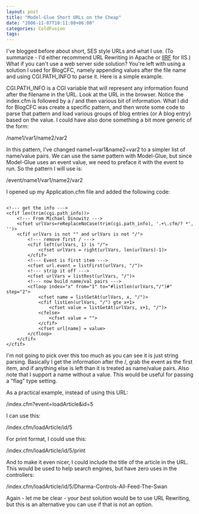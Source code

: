 ```yaml
---
layout: post
title: "Model-Glue Short URLs on the Cheap"
date: "2006-11-07T10:11:00+06:00"
categories: ColdFusion 
tags: 
---
```


I've blogged before about short, SES style URLs and what I use. (To summarize - I'd either recommend URL Rewriting in Apache or <a href="http://cheeso.members.winisp.net/IIRF.aspx">IIRF</a> for IIS.) What if you can't use a web server side solution? You're left with using a solution I used for BlogCFC, namely appending values after the file name and using CGI.PATH_INFO to parse it. Here is a simple example.
<!--more-->
CGI.PATH_INFO is a CGI variable that will represent any information found after the filename in the URL. Look at the URL in the browser. Notice the index.cfm is followed by a / and then various bit of information. What I did for BlogCFC was create a specific pattern, and then wrote some code to parse that pattern and load various groups of blog entries (or A blog entry) based on the value. I could have also done something a bit more generic of the form:

/name1/var1/name2/var2

In this pattern, I've changed name1=var1&name2=var2 to a simpler list of name/value pairs. We can use the same pattern with Model-Glue, but since Model-Glue uses an event value, we need to preface it with the event to run. So the pattern I will use is:

/event/name1/var1/name2/var2

I opened up my Application.cfm file and added the following code:

<code>
&lt;!--- get the info ---&gt;
&lt;cfif len(trim(cgi.path_info))&gt;
	&lt;!--- From Michael Dinowitz ---&gt;
	&lt;cfset urlVars=reReplaceNoCase(trim(cgi.path_info), '.+\.cfm/? *', '')&gt;
	&lt;cfif urlVars is not "" and urlVars is not "/"&gt;
		&lt;!--- remove first / ---&gt;
		&lt;cfif left(urlVars, 1) is "/"&gt;
			&lt;cfset urlVars = right(urlVars, len(urlVars)-1)&gt;
		&lt;/cfif&gt;
		&lt;!--- Event is first item ---&gt;
		&lt;cfset url.event = listFirst(urlVars, "/")&gt;
		&lt;!--- strip it off ---&gt;
		&lt;cfset urlVars = listRest(urlVars, "/")&gt;
		&lt;!--- now build name/val pairs ---&gt;
		&lt;cfloop index="x" from="1" to="#listlen(urlVars,"/")#" step="2"&gt;
			&lt;cfset name = listGetAt(urlVars, x, "/")&gt;
			&lt;cfif listLen(urlVars, "/") gte x+1&gt;
				&lt;cfset value = listGetAt(urlVars, x+1, "/")&gt;
			&lt;cfelse&gt;
				&lt;cfset value = ""&gt;
			&lt;/cfif&gt;
			&lt;cfset url[name] = value&gt;
		&lt;/cfloop&gt;
	&lt;/cfif&gt;
&lt;/cfif&gt;
</code>

I'm not going to pick over this too much as you can see it is just string parsing. Basically I get the information after the /, grab the event as the first item, and if anything else is left than it is treated as name/value pairs. Also note that I support a name without a value. This would be useful for passing a "flag" type setting. 

As a practical example, instead of using this URL:

/index.cfm?event=loadArticle&id=5

I can use this:

/index.cfm/loadArticle/id/5

For print format, I could use this:

/index.cfm/loadArticle/id/5/print

And to make it even nicer, I could include the title of the article in the URL. This would be used to help search engines, but have zero uses in the controllers:

/index.cfm/loadArticle/id/5/Dharma-Controls-All-Feed-The-Swan

Again - let me be clear - your <i>best</i> solution would be to use URL Rewriting, but this is an alternative you can use if that is not an option.